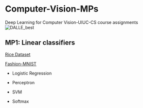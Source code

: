 # Computer-Vision-MPs
Deep Learning for Computer Vision-UIUC-CS course assignments
![DALLE_best](https://github.com/QiLong25/Computer-Vision-MPs/assets/143149589/8bd17801-3086-48a6-8155-01726b019bb0)


## MP1: Linear classifiers
[Rice Dataset](https://www.kaggle.com/datasets/mssmartypants/rice-type-classification)

[Fashion-MNIST](https://github.com/zalandoresearch/fashion-mnist)

  * Logistic Regression

  * Perceptron

  * SVM

  * Softmax

